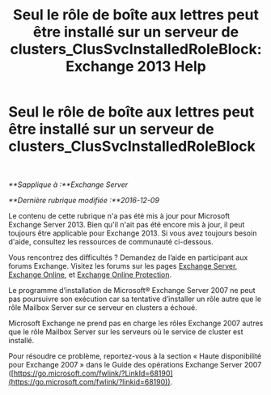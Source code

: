 ﻿---
title: 'Seul le rôle de boîte aux lettres peut être installé sur un serveur de clusters_ClusSvcInstalledRoleBlock: Exchange 2013 Help'
TOCTitle: Seul le rôle de boîte aux lettres peut être installé sur un serveur de clusters_ClusSvcInstalledRoleBlock
ms:assetid: 3e20f408-2b8d-47c2-a402-07232ab9f234
ms:mtpsurl: https://technet.microsoft.com/fr-fr/library/ms.exch.setupreadiness.clussvcinstalledroleblock(v=EXCHG.150)
ms:contentKeyID: 50477994
ms.date: 05/23/2018
mtps_version: v=EXCHG.150
ms.translationtype: MT
---

# Seul le rôle de boîte aux lettres peut être installé sur un serveur de clusters\_ClusSvcInstalledRoleBlock

 

_**Sapplique à :**Exchange Server_

_**Dernière rubrique modifiée :**2016-12-09_

Le contenu de cette rubrique n'a pas été mis à jour pour Microsoft Exchange Server 2013. Bien qu'il n'ait pas été encore mis à jour, il peut toujours être applicable pour Exchange 2013. Si vous avez toujours besoin d'aide, consultez les ressources de communauté ci-dessous.

Vous rencontrez des difficultés ? Demandez de l’aide en participant aux forums Exchange. Visitez les forums sur les pages [Exchange Server](https://go.microsoft.com/fwlink/p/?linkid=60612), [Exchange Online](https://go.microsoft.com/fwlink/p/?linkid=267542), et [Exchange Online Protection](https://go.microsoft.com/fwlink/p/?linkid=285351).

Le programme d’installation de Microsoft® Exchange Server 2007 ne peut pas poursuivre son exécution car sa tentative d’installer un rôle autre que le rôle Mailbox Server sur ce serveur en clusters a échoué.

Microsoft Exchange ne prend pas en charge les rôles Exchange 2007 autres que le rôle Mailbox Server sur les serveurs où le service de cluster est installé.

Pour résoudre ce problème, reportez-vous à la section « Haute disponibilité pour Exchange 2007 » dans le Guide des opérations Exchange Server 2007 ([https://go.microsoft.com/fwlink/?LinkId=68190](https://go.microsoft.com/fwlink/?linkid=68190)).

